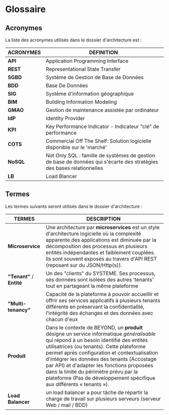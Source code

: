 # Glossaire

## Acronymes

La liste des acronymes utilisés dans le dossier d'architecture est :

| ACRONYMES | DEFINITION|
| --- | --- |
| **API**   | Application Programming Interface|
| **REST**  | Representational State Transfer|
| **SGBD**  | Système de Gestion de Base de Données|
| **BDD**   | Base De Données |
| **SIG**   | Système d'information géographique|
| **BIM**   | Building Information Modeling|
| **GMAO**  | Gestion de maintenance assistée par ordinateur|
| **IdP**   | Identity Provider|
| **KPI**   | Key Performance Indicator - Indicateur "clé" de performance|
| **COTS**  | Commercial Off The Shelf: Solution logicielle disponible sur le 'marché'|
| **NoSQL** | Not Only SQL : famille de systèmes de gestion de base de données qui s'écarte des stratégies des bases relationnelles |
| **LB**    | Load Blancer |

## Termes

Les termes suivants seront utilisés dans le dossier d'architecture :

| **TERMES**              | **DESCRIPTION**|
| --- | --- |
| **Microservice**        | Une architecture par **microservices** est un style d'architecture logicielle où la complexité apparente des applications est diminuée par la décomposition des processus en plusieurs entités indépendantes et faiblement couplées. Ils sont souvent exposés au travers d'API REST (reposant sur du JSON/Http(s)).                                                                                                         |
| **"Tenant"** / **Entité** | Un des "clients" du SYSTEME. Ses processus, ses données sont isolées des autres 'tenants' tout en partageant la même plateforme       |
| **"Multi-tenancy"**        | Capacité de la plateforme à pouvoir accueillir et offrir ses services applicatifs à plusieurs tenants différents en préservant la confidentialité, l'intégrité des échanges et des données avec chacun d'eux |
| **Produit**             | Dans le contexte de BEYOND, un **produit** désigne un service informatique _généralisable_ qui répond à un besoin identifié des entités utilisatrices (ou tenants). Cette plateforme permet après configuration et contextualisation d'intégrer les données des tenants (Accostage par API) et d'adapter les fonctions proposées dans la limite du périmètre prévu par la plateforme (Pas de développement spécifique aux différents « tenants »). |
| **Load Balancer**| un load balancer a pour tâche de répartir la charge de travail sur plusieurs serveurs (serveur Web / mail / BDD) |